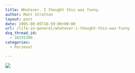 ```yaml
---
title: Whatever. I thought this was funny.
author: Matt Stratton
layout: post
date: 2005-08-05T16:59:00+00:00
url: /life-in-general/whatever-i-thought-this-was-funny
dsq_thread_id:
  - 28255390
categories:
  - Personal

---
```

![][1]

 [1]: http://photos23.flickr.com/31535184_f70abdb71c_o.jpg